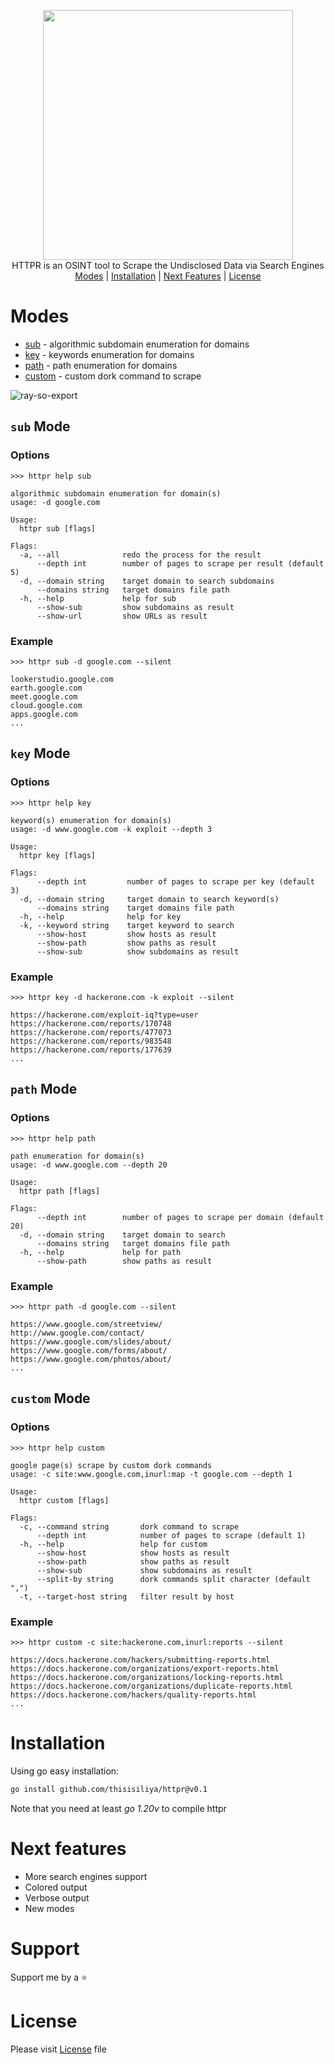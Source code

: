 <p align="center">
  <img src="https://github.com/thisisiliya/httpr/assets/66384228/fdcc9f64-dd38-4f65-b597-1074c17720d1" width="400px">
  <br>
  HTTPR is an OSINT tool to Scrape the Undisclosed Data via Search Engines
  <br>
  <a href="#modes">Modes</a> |
  <a href="#installation">Installation</a> |
  <a href="#next-features">Next Features</a> |
  <a href="#license">License</a>
</p>

# Modes
- [sub](#sub-mode) - algorithmic subdomain enumeration for domains
- [key](#key-mode) - keywords enumeration for domains
- [path](#path-mode) - path enumeration for domains
- [custom](custom-mode) - custom dork command to scrape

![ray-so-export](https://github.com/thisisiliya/httpr/assets/66384228/33aff54d-8275-4522-b8be-d5329485d821)

## `sub` Mode
### Options
```
>>> httpr help sub

algorithmic subdomain enumeration for domain(s)
usage: -d google.com

Usage:
  httpr sub [flags]

Flags:
  -a, --all              redo the process for the result
      --depth int        number of pages to scrape per result (default 5)
  -d, --domain string    target domain to search subdomains
      --domains string   target domains file path
  -h, --help             help for sub
      --show-sub         show subdomains as result
      --show-url         show URLs as result
```
### Example
```
>>> httpr sub -d google.com --silent

lookerstudio.google.com
earth.google.com
meet.google.com
cloud.google.com
apps.google.com
...
```

## `key` Mode
### Options
```
>>> httpr help key

keyword(s) enumeration for domain(s)
usage: -d www.google.com -k exploit --depth 3

Usage:
  httpr key [flags]

Flags:
      --depth int         number of pages to scrape per key (default 3)
  -d, --domain string     target domain to search keyword(s)
      --domains string    target domains file path
  -h, --help              help for key
  -k, --keyword string    target keyword to search
      --show-host         show hosts as result
      --show-path         show paths as result
      --show-sub          show subdomains as result
```
### Example
```
>>> httpr key -d hackerone.com -k exploit --silent

https://hackerone.com/exploit-iq?type=user
https://hackerone.com/reports/170748
https://hackerone.com/reports/477073
https://hackerone.com/reports/983548
https://hackerone.com/reports/177639
...
```

## `path` Mode
### Options
```
>>> httpr help path

path enumeration for domain(s)
usage: -d www.google.com --depth 20

Usage:
  httpr path [flags]

Flags:
      --depth int        number of pages to scrape per domain (default 20)
  -d, --domain string    target domain to search
      --domains string   target domains file path
  -h, --help             help for path
      --show-path        show paths as result
```
### Example 
```
>>> httpr path -d google.com --silent

https://www.google.com/streetview/
http://www.google.com/contact/
https://www.google.com/slides/about/
https://www.google.com/forms/about/
https://www.google.com/photos/about/
...
```

## `custom` Mode
### Options
```
>>> httpr help custom

google page(s) scrape by custom dork commands
usage: -c site:www.google.com,inurl:map -t google.com --depth 1

Usage:
  httpr custom [flags]

Flags:
  -c, --command string       dork command to scrape
      --depth int            number of pages to scrape (default 1)
  -h, --help                 help for custom
      --show-host            show hosts as result
      --show-path            show paths as result
      --show-sub             show subdomains as result
      --split-by string      dork commands split character (default ",")
  -t, --target-host string   filter result by host
```
### Example
```
>>> httpr custom -c site:hackerone.com,inurl:reports --silent

https://docs.hackerone.com/hackers/submitting-reports.html
https://docs.hackerone.com/organizations/export-reports.html
https://docs.hackerone.com/organizations/locking-reports.html
https://docs.hackerone.com/organizations/duplicate-reports.html
https://docs.hackerone.com/hackers/quality-reports.html
...
```

# Installation
Using go easy installation:
```bash
go install github.com/thisisiliya/httpr@v0.1
```
Note that you need at least *go 1.20v* to compile httpr

# Next features
- More search engines support
- Colored output
- Verbose output
- New modes

# Support
Support me by a ⭐

# License
Please visit [License](https://github.com/thisisiliya/httpr/blob/main/LICENSE) file
